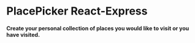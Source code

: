 # PlacePicker React-Express
#### Create your personal collection of places you would like to visit or you have visited.
